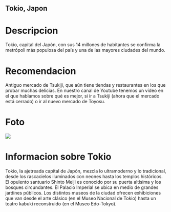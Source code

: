 ## Tokio, Japon

# Descripcion
Tokio, capital del Japón, con sus 14 millones de habitantes se confirma la metrópoli más populosa del país y una de las mayores ciudades del mundo.

# Recomendacion
Antiguo mercado de Tsukiji, que aún tiene tiendas y restaurantes en los que probar muchas delicias. En nuestro canal de Youtube tenemos un vídeo en el que hablamos sobre qué es mejor, si ir a Tsukiji (ahora que el mercado está cerrado) o ir al nuevo mercado de Toyosu.

# Foto
![](https://utopiaurbana.city/wp-content/uploads/2023/05/calle-akihabara-tokio-770x515.jpg)

# Informacion sobre Tokio
Tokio, la ajetreada capital de Japón, mezcla lo ultramoderno y lo tradicional, desde los rascacielos iluminados con neones hasta los templos históricos. El opulento santuario Shinto Meiji es conocido por su puerta altísima y los bosques circundantes. El Palacio Imperial se ubica en medio de grandes jardines públicos. Los distintos museos de la ciudad ofrecen exhibiciones que van desde el arte clásico (en el Museo Nacional de Tokio) hasta un teatro kabuki reconstruido (en el Museo Edo-Tokyo).